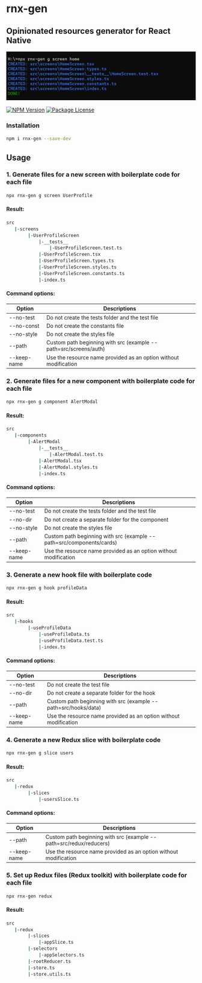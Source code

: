 # rnx-gen

## Opinionated resources generator for React Native

![create screen example](https://github.com/Balthazar33/rnx-gen/blob/main/assets/rnx-gen-example-screen.png?raw=true)

<a href="https://www.npmjs.com/package/rnx-gen"><img src="https://img.shields.io/npm/v/rnx-gen.svg" alt="NPM Version" /></a>
<a href="https://www.npmjs.com/package/rnx-gen"><img src="https://img.shields.io/npm/l/rnx-gen.svg" alt="Package License" /></a>

### Installation

```bash
npm i rnx-gen --save-dev
```

## Usage

### 1. Generate files for a new screen with boilerplate code for each file

```bash
npx rnx-gen g screen UserProfile
```

#### Result:

```bash
src
   |-screens
        |-UserProfileScreen
            |-__tests__
                |-UserProfileScreen.test.ts
            |-UserProfileScreen.tsx
            |-UserProfileScreen.types.ts
            |-UserProfileScreen.styles.ts
            |-UserProfileScreen.constants.ts
            |-index.ts
```

#### Command options:

| Option      | Descriptions                                                     |
| ----------- | ---------------------------------------------------------------- |
| --no-test   | Do not create the tests folder and the test file                 |
| --no-const  | Do not create the constants file                                 |
| --no-style  | Do not create the styles file                                    |
| --path      | Custom path beginning with src (example --path=src/screens/auth) |
| --keep-name | Use the resource name provided as an option without modification |

### 2. Generate files for a new component with boilerplate code for each file

```bash
npx rnx-gen g component AlertModal
```

#### Result:

```bash
src
   |-components
        |-AlertModal
            |-__tests__
                |-AlertModal.test.ts
            |-AlertModal.tsx
            |-AlertModal.styles.ts
            |-index.ts
```

#### Command options:

| Option      | Descriptions                                                         |
| ----------- | -------------------------------------------------------------------- |
| --no-test   | Do not create the tests folder and the test file                     |
| --no-dir    | Do not create a separate folder for the component                    |
| --no-style  | Do not create the styles file                                        |
| --path      | Custom path beginning with src (example --path=src/components/cards) |
| --keep-name | Use the resource name provided as an option without modification     |

### 3. Generate a new hook file with boilerplate code

```bash
npx rnx-gen g hook profileData
```

#### Result:

```bash
src
   |-hooks
        |-useProfileData
            |-useProfileData.ts
            |-useProfileData.test.ts
            |-index.ts
```

#### Command options:

| Option      | Descriptions                                                     |
| ----------- | ---------------------------------------------------------------- |
| --no-test   | Do not create the test file                                      |
| --no-dir    | Do not create a separate folder for the hook                     |
| --path      | Custom path beginning with src (example --path=src/hooks/data)   |
| --keep-name | Use the resource name provided as an option without modification |

### 4. Generate a new Redux slice with boilerplate code

```bash
npx rnx-gen g slice users
```

#### Result:

```bash
src
   |-redux
        |-slices
            |-usersSlice.ts
```

#### Command options:

| Option      | Descriptions                                                       |
| ----------- | ------------------------------------------------------------------ |
| --path      | Custom path beginning with src (example --path=src/redux/reducers) |
| --keep-name | Use the resource name provided as an option without modification   |

### 5. Set up Redux files (Redux toolkit) with boilerplate code for each file

```bash
npx rnx-gen redux
```

#### Result:

```bash
src
   |-redux
        |-slices
            |-appSlice.ts
        |-selectors
            |-appSelectors.ts
        |-rootReducer.ts
        |-store.ts
        |-store.utils.ts
```
